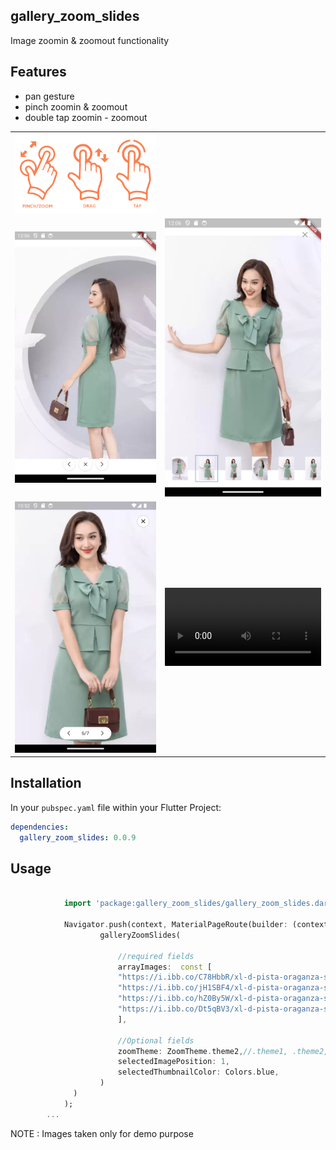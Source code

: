 ## gallery_zoom_slides

Image zoomin & zoomout functionality

## Features

- pan gesture
- pinch zoomin & zoomout
- double tap zoomin - zoomout 


<table>
    <tr>
        <td>
         <img width="250px" src="https://raw.githubusercontent.com/Dharini17/gallery_zoom_slides/master/assets/options.png">     
      </td>   
        <td></td>          
    </tr>    
   <tr>
      <td>
         <img width="250px" src="https://raw.githubusercontent.com/Dharini17/gallery_zoom_slides/master/assets/theme1.png">
      </td>   
        <td>
         <img width="250px" src="https://raw.githubusercontent.com/Dharini17/gallery_zoom_slides/master/assets/theme2.png">
      </td>        
    </tr>
 <tr>
        <td>
         <img width="250px" src="https://raw.githubusercontent.com/Dharini17/gallery_zoom_slides/master/assets/theme3.png">     
      </td>   
        <td>
        <video src="https://raw.githubusercontent.com/Dharini17/gallery_zoom_slides/master/assets/demo.mov" width="250px"/>
</td>          
    </tr>  
</table>

## Installation

In your `pubspec.yaml` file within your Flutter Project:

```yaml
dependencies:
  gallery_zoom_slides: 0.0.9
```


## Usage

```dart

            import 'package:gallery_zoom_slides/gallery_zoom_slides.dart';
            
            Navigator.push(context, MaterialPageRoute(builder: (context)=>
                    galleryZoomSlides(
                    
                        //required fields                 
                        arrayImages:  const [
                        "https://i.ibb.co/C78HbbR/xl-d-pista-oraganza-s-deklook-original-imags3a5bguzakgq.webp",
                        "https://i.ibb.co/jH1SBF4/xl-d-pista-oraganza-s-deklook-original-imags3a5kf7tngq8.webp",
                        "https://i.ibb.co/hZ0By5W/xl-d-pista-oraganza-s-deklook-original-imags3a5pjsfs98c.webp",
                        "https://i.ibb.co/Dt5qBV3/xl-d-pista-oraganza-s-deklook-original-imags3a5xd7ctjvt.webp"
                        ],
                        
                        //Optional fields
                        zoomTheme: ZoomTheme.theme2,//.theme1, .theme2, .theme3
                        selectedImagePosition: 1,
                        selectedThumbnailColor: Colors.blue,
                    )
              )
            );
        ...


```

NOTE : Images taken only for demo purpose
